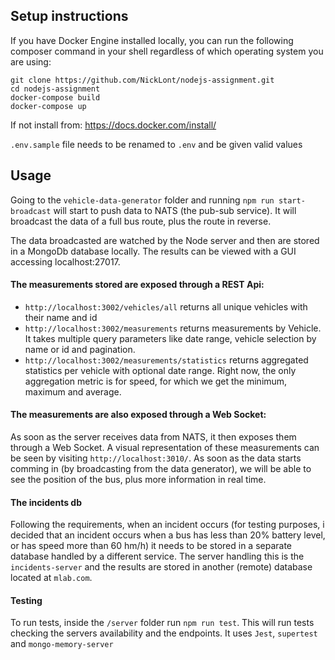 ## Setup instructions

If you have Docker Engine installed locally, you can run the following composer command in your shell regardless of which operating system you are using:

```
git clone https://github.com/NickLont/nodejs-assignment.git
cd nodejs-assignment
docker-compose build
docker-compose up
```
If not install from: https://docs.docker.com/install/

`.env.sample` file needs to be renamed to `.env` and be given valid values

## Usage

Going to the `vehicle-data-generator` folder and running `npm run start-broadcast` will start 
to push data to NATS (the pub-sub service).
It will broadcast the data of a full bus route, plus the route in reverse.

The data broadcasted are watched by the Node server and then are stored in a MongoDb database locally.
The results can be viewed with a GUI accessing localhost:27017.

#### The measurements stored are exposed through a REST Api:

- `http://localhost:3002/vehicles/all` returns all unique vehicles with their name and id
- `http://localhost:3002/measurements` returns measurements by Vehicle. It takes multiple query parameters 
like date range, vehicle selection by name or id and pagination.
- `http://localhost:3002/measurements/statistics` returns aggregated statistics per vehicle with optional date range. Right now,
the only aggregation metric is for speed, for which we get the minimum, maximum and average.

#### The measurements are also exposed through a Web Socket:

As soon as the server receives data from NATS, it then exposes them through a Web Socket.
A visual representation of these measurements can be seen by visiting `http://localhost:3010/`.
As soon as the data starts comming in (by broadcasting from the data generator), we will be able to see the position of the bus, plus more information in real time.

#### The incidents db

Following the requirements, when an incident occurs (for testing purposes, i decided that an incident occurs when a bus has less than 20% battery level, or has speed more than 60 hm/h) it needs to be stored in a separate 
database handled by a different service. The server handling this is the `incidents-server` and the results are stored in another (remote) database located at `mlab.com`.

#### Testing

To run tests, inside the `/server` folder run `npm run test`. 
This will run tests checking the servers availability and the endpoints. It uses `Jest`, `supertest` and `mongo-memory-server`
